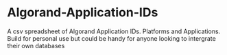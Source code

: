 # Algorand-Application-IDs
A csv spreadsheet of Algorand Application IDs. Platforms and Applications. Build for personal use but could be handy for anyone looking to intergrate their own databases

